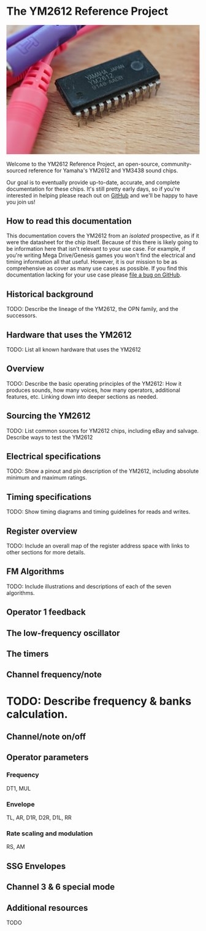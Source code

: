 # The YM2612 Reference Project

![](images/ym2612.jpg)

Welcome to the YM2612 Reference Project, an open-source, community-sourced reference for Yamaha's YM2612 and YM3438 sound chips.

Our goal is to eventually provide up-to-date, accurate, and complete documentation for these chips. It's still pretty early days, so if you're interested in helping please reach out on [GitHub](https://github.com/theacodes/ym2612dev) and we'll be happy to have you join us!

## How to read this documentation

This documentation covers the YM2612 from an *isolated* prospective, as if it were the datasheet for the chip itself. Because of this there is likely going to be information here that isn't relevant to your use case. For example, if you're writing Mega Drive/Genesis games you won't find the electrical and timing information all that useful. However, it is our mission to be as comprehensive as cover as many use cases as possible. If you find this documentation lacking for your use case please [file a bug on GitHub](https://github.com/theacodes/ym2612dev/issues).

## Historical background

TODO: Describe the lineage of the YM2612, the OPN family, and the successors.

## Hardware that uses the YM2612

TODO: List all known hardware that uses the YM2612

## Overview

TODO: Describe the basic operating principles of the YM2612: How it produces sounds, how many voices, how many operators, additional features, etc. Linking down into deeper sections as needed.

## Sourcing the YM2612

TODO: List common sources for YM2612 chips, including eBay and salvage. Describe ways to test the YM2612

## Electrical specifications

TODO: Show a pinout and pin description of the YM2612, including absolute minimum and maximum ratings.

## Timing specifications

TODO: Show timing diagrams and timing guidelines for reads and writes.

## Register overview

TODO: Include an overall map of the register address space with links to other sections for more details.

## FM Algorithms

TODO: Include illustrations and descriptions of each of the seven algorithms.

## Operator 1 feedback

## The low-frequency oscillator

## The timers

## Channel frequency/note

# TODO: Describe frequency & banks calculation.

## Channel/note on/off

## Operator parameters

### Frequency

DT1, MUL

### Envelope

TL, AR, D1R, D2R, D1L, RR

### Rate scaling and modulation

RS, AM

## SSG Envelopes

## Channel 3 & 6 special mode

## Additional resources

TODO